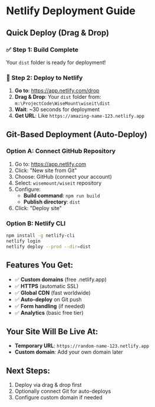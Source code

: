 # Netlify Deployment Guide

## Quick Deploy (Drag & Drop)

### ✅ Step 1: Build Complete
Your `dist` folder is ready for deployment!

### 🚀 Step 2: Deploy to Netlify
1. **Go to**: https://app.netlify.com/drop
2. **Drag & Drop**: Your `dist` folder from: `m:\ProjectCode\WiseMount\wiseit\dist`
3. **Wait**: ~30 seconds for deployment
4. **Get URL**: Like `https://amazing-name-123.netlify.app`

## Git-Based Deployment (Auto-Deploy)

### Option A: Connect GitHub Repository
1. Go to: https://app.netlify.com
2. Click: "New site from Git"
3. Choose: GitHub (connect your account)
4. Select: `wisemount/wiseit` repository
5. Configure:
   - **Build command**: `npm run build`
   - **Publish directory**: `dist`
6. Click: "Deploy site"

### Option B: Netlify CLI
```bash
npm install -g netlify-cli
netlify login
netlify deploy --prod --dir=dist
```

## Features You Get:
- ✅ **Custom domains** (free .netlify.app)
- ✅ **HTTPS** (automatic SSL)
- ✅ **Global CDN** (fast worldwide)
- ✅ **Auto-deploy** on Git push
- ✅ **Form handling** (if needed)
- ✅ **Analytics** (basic free tier)

## Your Site Will Be Live At:
- **Temporary URL**: `https://random-name-123.netlify.app`
- **Custom domain**: Add your own domain later

## Next Steps:
1. Deploy via drag & drop first
2. Optionally connect Git for auto-deploys
3. Configure custom domain if needed
